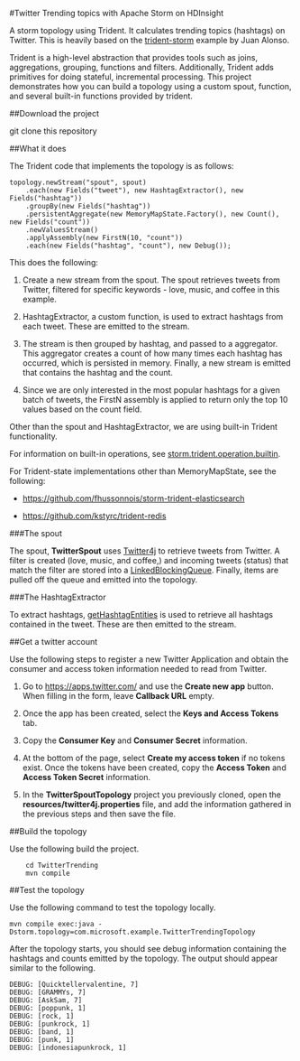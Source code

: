 #Twitter Trending topics with Apache Storm on HDInsight

A storm topology using Trident. It calculates trending topics (hashtags) on Twitter. This is heavily based on the [trident-storm](https://github.com/jalonsoramos/trident-storm) example by Juan Alonso.

Trident is a high-level abstraction that provides tools such as joins, aggregations, grouping, functions and filters. Additionally, Trident adds primitives for doing stateful, incremental processing. This project demonstrates how you can build a topology using a custom spout, function, and several built-in functions provided by trident.

##Download the project

git clone this repository

##What it does

The Trident code that implements the topology is as follows:

	topology.newStream("spout", spout)
		.each(new Fields("tweet"), new HashtagExtractor(), new Fields("hashtag"))
		.groupBy(new Fields("hashtag"))
		.persistentAggregate(new MemoryMapState.Factory(), new Count(), new Fields("count"))
		.newValuesStream()
		.applyAssembly(new FirstN(10, "count"))
		.each(new Fields("hashtag", "count"), new Debug());

This does the following:

1. Create a new stream from the spout. The spout retrieves tweets from Twitter, filtered for specific keywords - love, music, and coffee in this example.

2. HashtagExtractor, a custom function, is used to extract hashtags from each tweet. These are emitted to the stream.

3. The stream is then grouped by hashtag, and passed to a aggregator. This aggregator creates a count of how many times each hashtag has occurred, which is persisted in memory. Finally, a new stream is emitted that contains the hashtag and the count.

4. Since we are only interested in the most popular hashtags for a given batch of tweets, the FirstN assembly is applied to return only the top 10 values based on the count field.

Other than the spout and HashtagExtractor, we are using built-in Trident functionality.

For information on built-in operations, see <a href="https://storm.apache.org/apidocs/storm/trident/operation/builtin/package-summary.html" target="_blank">storm.trident.operation.builtin</a>.

For Trident-state implementations other than MemoryMapState, see the following:

* <a href="https://github.com/fhussonnois/storm-trident-elasticsearch" target="_blank">https://github.com/fhussonnois/storm-trident-elasticsearch</a>

* <a href="https://github.com/kstyrc/trident-redis" target="_blank">https://github.com/kstyrc/trident-redis</a>

###The spout

The spout, **TwitterSpout** uses <a href="http://twitter4j.org/en/" target="_blank">Twitter4j</a> to retrieve tweets from Twitter. A filter is created (love, music, and coffee,) and incoming tweets (status) that match the filter are stored into a <a href="http://docs.oracle.com/javase/7/docs/api/java/util/concurrent/LinkedBlockingQueue.html" target="_blank">LinkedBlockingQueue</a>. Finally, items are pulled off the queue and emitted into the topology.

###The HashtagExtractor

To extract hashtags, <a href="http://twitter4j.org/javadoc/twitter4j/EntitySupport.html#getHashtagEntities--" target="_blank">getHashtagEntities</a> is used to retrieve all hashtags contained in the tweet. These are then emitted to the stream.


##Get a twitter account

Use the following steps to register a new Twitter Application and obtain the consumer and access token information needed to read from Twitter.

1. Go to <a href="" target="_blank">https://apps.twitter.com/</a> and use the **Create new app** button. When filling in the form, leave **Callback URL** empty.

2. Once the app has been created, select the **Keys and Access Tokens** tab.

3. Copy the **Consumer Key** and **Consumer Secret** information.

4. At the bottom of the page, select **Create my access token** if no tokens exist. Once the tokens have been created, copy the **Access Token** and **Access Token Secret** information.

5. In the **TwitterSpoutTopology** project you previously cloned, open the **resources/twitter4j.properties** file, and add the information gathered in the previous steps and then save the file.

##Build the topology

Use the following build the project.

		cd TwitterTrending
		mvn compile

##Test the topology

Use the following command to test the topology locally.

	mvn compile exec:java -Dstorm.topology=com.microsoft.example.TwitterTrendingTopology

After the topology starts, you should see debug information containing the hashtags and counts emitted by the topology. The output should appear similar to the following.

	DEBUG: [Quicktellervalentine, 7]
	DEBUG: [GRAMMYs, 7]
	DEBUG: [AskSam, 7]
	DEBUG: [poppunk, 1]
	DEBUG: [rock, 1]
	DEBUG: [punkrock, 1]
	DEBUG: [band, 1]
	DEBUG: [punk, 1]
	DEBUG: [indonesiapunkrock, 1]
